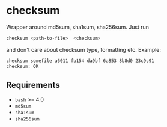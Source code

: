 # checksum

Wrapper around md5sum, sha1sum, sha256sum. Just run

```bash
checksum <path-to-file>  <checksum>
```

and don't care about checksum type, formatting etc. Example:

```bash
checksum somefile a6011 fb154 da9bf 6a853 8b8d0 23c9c91
checksum: OK
```

## Requirements

- `bash` >= 4.0
- `md5sum`
- `sha1sum`  
- `sha256sum`
